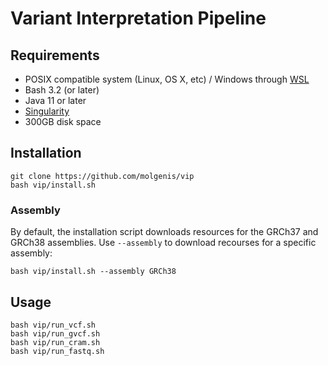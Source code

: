 # Variant Interpretation Pipeline

## Requirements
- POSIX compatible system (Linux, OS X, etc) / Windows through [WSL](https://en.wikipedia.org/wiki/Windows_Subsystem_for_Linux)
- Bash 3.2 (or later)
- Java 11 or later
- [Singularity](https://sylabs.io/singularity/)
- 300GB disk space

## Installation
```
git clone https://github.com/molgenis/vip
bash vip/install.sh
```

### Assembly
By default, the installation script downloads resources for the GRCh37 and GRCh38 assemblies.
Use `--assembly` to download recourses for a specific assembly:  
```
bash vip/install.sh --assembly GRCh38
```

## Usage
```
bash vip/run_vcf.sh
bash vip/run_gvcf.sh
bash vip/run_cram.sh
bash vip/run_fastq.sh
```
